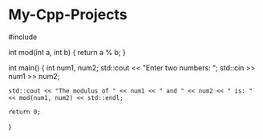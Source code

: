 # My-Cpp-Projects
#include <iostream>

int mod(int a, int b) {
    return a % b;
}

int main() {
    int num1, num2;
    std::cout << "Enter two numbers: ";
    std::cin >> num1 >> num2;
    
    std::cout << "The modulus of " << num1 << " and " << num2 << " is: " << mod(num1, num2) << std::endl;
    
    return 0;
}
